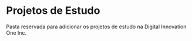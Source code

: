 # Projetos de Estudo 
Pasta reservada para adicionar os projetos de estudo na Digital Innovation One Inc.
